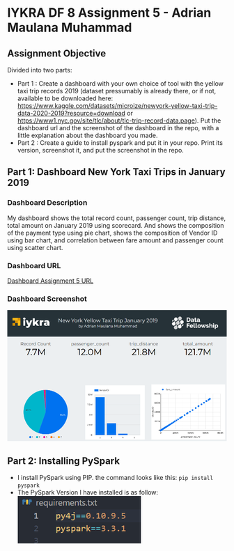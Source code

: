# IYKRA DF 8 Assignment 5 - Adrian Maulana Muhammad
## Assignment Objective
Divided into two parts: 
- Part 1 :  Create a dashboard with your own choice of tool with the yellow taxi trip records 2019 (dataset pressumably is already there, or if not,  available to be downloaded here: https://www.kaggle.com/datasets/microize/newyork-yellow-taxi-trip-data-2020-2019?resource=download or https://www1.nyc.gov/site/tlc/about/tlc-trip-record-data.page). Put the dashboard url and the screenshot of the dashboard in the repo, with a little explanation about the dashboard you made.
- Part 2 : Create a guide to install pyspark and put it in your repo. Print its version, screenshot it, and put the screenshot in the repo.
## Part 1: Dashboard New York Taxi Trips in January 2019
### Dashboard Description
My dashboard shows the total record count, passenger count, trip distance, total amount on January 2019 using scorecard. And shows the composition of the payment type using pie chart, shows the composition of Vendor ID using bar chart, and correlation between fare amount and passenger count using scatter chart.
### Dashboard URL
[Dashboard Assignment 5 URL](https://datastudio.google.com/reporting/3d269a08-bbab-4b7a-8223-f739ac0d30e9)
### Dashboard Screenshot
![Dashboard Screenshot](dashboard_screenshot.png)
## Part 2: Installing PySpark
- I install PySpark using PIP. the command looks like this: `pip install pyspark`
- The PySpark Version I have installed is as follow:
![PySpark Screenshot](pyspark-ver.png)
